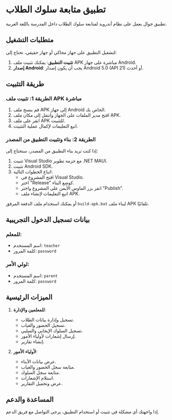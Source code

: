 # تطبيق متابعة سلوك الطلاب

تطبيق جوال يعمل على نظام أندرويد لمتابعة سلوك الطلاب داخل المدرسة باللغة العربية.

## متطلبات التشغيل

لتشغيل التطبيق على جهاز محاكي أو جهاز حقيقي، تحتاج إلى:

1. **تثبيت التطبيق**: يمكنك تثبيت ملف APK مباشرة على جهاز Android.
2. **إصدار Android**: يجب أن يكون إصدار Android 5.0 (API 21) أو أحدث.

## طريقة التثبيت

### الطريقة 1: تثبيت ملف APK مباشرة

1. قم بنسخ ملف APK إلى جهاز Android الخاص بك.
2. افتح مدير الملفات على الجهاز وانتقل إلى مكان ملف APK.
3. انقر على ملف APK للتثبيت.
4. اتبع التعليمات لإكمال عملية التثبيت.

### الطريقة 2: بناء وتثبيت التطبيق من المصدر

إذا كنت تريد بناء التطبيق من المصدر، ستحتاج إلى:

1. تثبيت Visual Studio مع حزمة تطوير .NET MAUI.
2. تثبيت Android SDK.
3. اتباع الخطوات التالية:
   - افتح المشروع في Visual Studio.
   - اختر "Release" كوضع البناء.
   - انقر بزر الماوس الأيمن على المشروع واختر "Publish".
   - اتبع التعليمات لإنشاء ملف APK.

أو يمكنك استخدام ملف الدفعة المرفق `build-apk.bat` لبناء ملف APK تلقائيًا.

## بيانات تسجيل الدخول التجريبية

### للمعلم:
- اسم المستخدم: `teacher`
- كلمة المرور: `password`

### لولي الأمر:
- اسم المستخدم: `parent`
- كلمة المرور: `password`

## الميزات الرئيسية

1. **للمعلمين والإدارة**:
   - تسجيل وإدارة بيانات الطلاب.
   - تسجيل الحضور والغياب.
   - تسجيل السلوك الإيجابي والسلبي.
   - إرسال إشعارات لأولياء الأمور.
   - إنشاء تقارير.

2. **لأولياء الأمور**:
   - عرض بيانات الأبناء.
   - متابعة سجل الحضور والغياب.
   - متابعة سجل السلوك.
   - استلام الإشعارات.
   - عرض وتحميل التقارير.

## المساعدة والدعم

إذا واجهتك أي مشكلة في تثبيت أو استخدام التطبيق، يرجى التواصل مع فريق الدعم.
